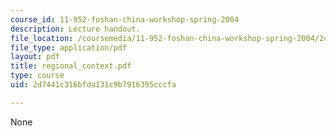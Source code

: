 ```yaml
---
course_id: 11-952-foshan-china-workshop-spring-2004
description: Lecture handout.
file_location: /coursemedia/11-952-foshan-china-workshop-spring-2004/2d7441c316bfda131c9b7916395cccfa_regional_context.pdf
file_type: application/pdf
layout: pdf
title: regional_context.pdf
type: course
uid: 2d7441c316bfda131c9b7916395cccfa

---
```

None